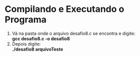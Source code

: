 # Compilando e Executando o Programa  
1. Vá na pasta onde o arquivo desafio8.c se encontra e digite:  
**gcc desafio8.c -o desafio8**  
1. Depois digite:  
**./desafio8 arquivoTeste**

